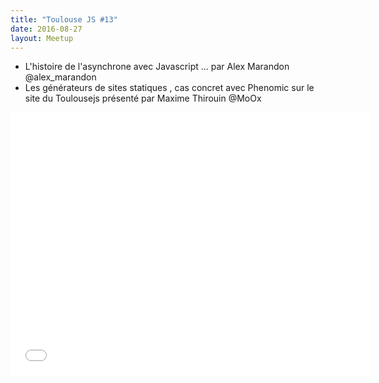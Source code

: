 ```yaml
---
title: "Toulouse JS #13"
date: 2016-08-27
layout: Meetup
---
```


- L'histoire de l'asynchrone avec Javascript ... par Alex Marandon @alex_marandon
- Les générateurs de sites statiques , cas concret avec Phenomic sur le site du Toulousejs présenté par Maxime Thirouin @MoOx

<iframe src="//slides.com/maxdow/toulousejs13/embed" width="576" height="420" scrolling="no" frameborder="0" webkitallowfullscreen mozallowfullscreen allowfullscreen></iframe>
